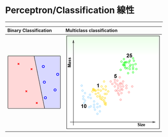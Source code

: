 # Perceptron/Classification 線性

---

| Binary Classification | Multiclass classification |
| :--- | :--- |
| ![](/assets/binary_perceptron.PNG) | ![](/assets/3擷取.PNG) |



